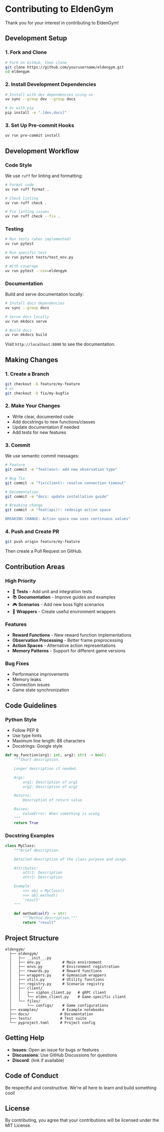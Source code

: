 # Contributing to EldenGym

Thank you for your interest in contributing to EldenGym!

## Development Setup

### 1. Fork and Clone

```bash
# Fork on GitHub, then clone
git clone https://github.com/yourusername/eldengym.git
cd eldengym
```

### 2. Install Development Dependencies

```bash
# Install with dev dependencies using uv
uv sync --group dev --group docs

# Or with pip
pip install -e ".[dev,docs]"
```

### 3. Set Up Pre-commit Hooks

```bash
uv run pre-commit install
```

## Development Workflow

### Code Style

We use `ruff` for linting and formatting:

```bash
# Format code
uv run ruff format .

# Check linting
uv run ruff check .

# Fix linting issues
uv run ruff check --fix .
```

### Testing

```bash
# Run tests (when implemented)
uv run pytest

# Run specific test
uv run pytest tests/test_env.py

# With coverage
uv run pytest --cov=eldengym
```

### Documentation

Build and serve documentation locally:

```bash
# Install docs dependencies
uv sync --group docs

# Serve docs locally
uv run mkdocs serve

# Build docs
uv run mkdocs build
```

Visit `http://localhost:8000` to see the documentation.

## Making Changes

### 1. Create a Branch

```bash
git checkout -b feature/my-feature
# or
git checkout -b fix/my-bugfix
```

### 2. Make Your Changes

- Write clear, documented code
- Add docstrings to new functions/classes
- Update documentation if needed
- Add tests for new features

### 3. Commit

We use semantic commit messages:

```bash
# Feature
git commit -m "feat(env): add new observation type"

# Bug fix
git commit -m "fix(client): resolve connection timeout"

# Documentation
git commit -m "docs: update installation guide"

# Breaking change
git commit -m "feat(api)!: redesign action space

BREAKING CHANGE: Action space now uses continuous values"
```

### 4. Push and Create PR

```bash
git push origin feature/my-feature
```

Then create a Pull Request on GitHub.

## Contribution Areas

### High Priority

- 🧪 **Tests** - Add unit and integration tests
- 📚 **Documentation** - Improve guides and examples
- 🎮 **Scenarios** - Add new boss fight scenarios
- 🎁 **Wrappers** - Create useful environment wrappers

### Features

- **Reward Functions** - New reward function implementations
- **Observation Processing** - Better frame preprocessing
- **Action Spaces** - Alternative action representations
- **Memory Patterns** - Support for different game versions

### Bug Fixes

- Performance improvements
- Memory leaks
- Connection issues
- Game state synchronization

## Code Guidelines

### Python Style

- Follow PEP 8
- Use type hints
- Maximum line length: 88 characters
- Docstrings: Google style

```python
def my_function(arg1: int, arg2: str) -> bool:
    """Short description.

    Longer description if needed.

    Args:
        arg1: Description of arg1
        arg2: Description of arg2

    Returns:
        Description of return value

    Raises:
        ValueError: When something is wrong
    """
    return True
```

### Docstring Examples

```python
class MyClass:
    """Brief description.

    Detailed description of the class purpose and usage.

    Attributes:
        attr1: Description
        attr2: Description

    Example:
        >>> obj = MyClass()
        >>> obj.method()
        'result'
    """

    def method(self) -> str:
        """Method description."""
        return "result"
```

## Project Structure

```
eldengym/
  ├── eldengym/
  │   ├── __init__.py
  │   ├── env.py          # Main environment
  │   ├── envs.py         # Environment registration
  │   ├── rewards.py      # Reward functions
  │   ├── wrappers.py     # Gymnasium wrappers
  │   ├── utils.py        # Utility functions
  │   ├── registry.py     # Scenario registry
  │   ├── client/
  │   │   ├── siphon_client.py   # gRPC client
  │   │   └── elden_client.py    # Game-specific client
  │   └── files/
  │       └── configs/    # Game configurations
  ├── examples/           # Example notebooks
  ├── docs/              # Documentation
  ├── tests/             # Test suite
  └── pyproject.toml     # Project config
```

## Getting Help

- **Issues**: Open an issue for bugs or features
- **Discussions**: Use GitHub Discussions for questions
- **Discord**: (link if available)

## Code of Conduct

Be respectful and constructive. We're all here to learn and build something cool!

## License

By contributing, you agree that your contributions will be licensed under the MIT License.
